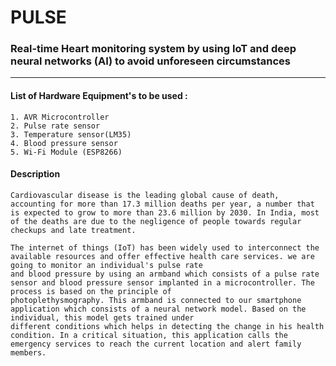 # PULSE


### Real-time Heart monitoring system by using IoT and deep neural networks (AI) to avoid unforeseen circumstances
------
#### List of Hardware Equipment's to be used :

    1. AVR Microcontroller
    2. Pulse rate sensor
    3. Temperature sensor(LM35)
    4. Blood pressure sensor
    5. Wi-Fi Module (ESP8266)

#### Description

```
Cardiovascular disease is the leading global cause of death, accounting for more than 17.3 million deaths per year, a number that is expected to grow to more than 23.6 million by 2030. In India, most of the deaths are due to the negligence of people towards regular checkups and late treatment.

The internet of things (IoT) has been widely used to interconnect the available resources and offer effective health care services. we are going to monitor an individual's pulse rate
and blood pressure by using an armband which consists of a pulse rate sensor and blood pressure sensor implanted in a microcontroller. The process is based on the principle of
photoplethysmography. This armband is connected to our smartphone application which consists of a neural network model. Based on the individual, this model gets trained under
different conditions which helps in detecting the change in his health condition. In a critical situation, this application calls the emergency services to reach the current location and alert family
members.
```
